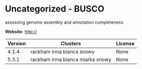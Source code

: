 # Uncategorized - BUSCO

assessing genome assembly and annotation completeness



**Website:** <http://>

| Version | Clusters | License |
| ------- | -------- | ------- |
| 4.1.4 | rackham irma bianca snowy | None |
| 5.3.1 | rackham irma bianca miarka snowy | None |
